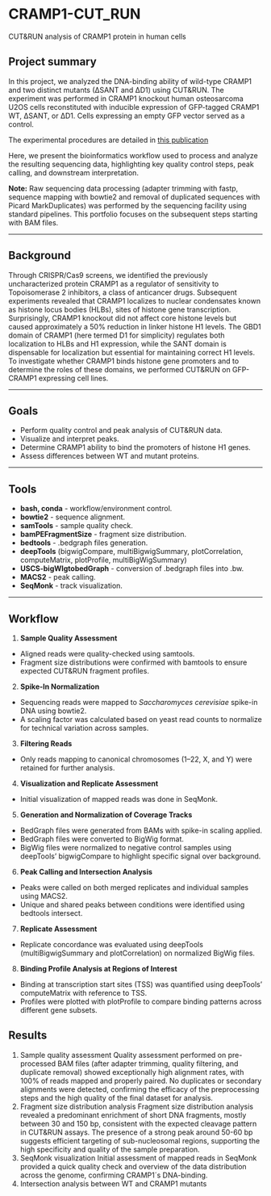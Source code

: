 # CRAMP1-CUT_RUN
CUT&RUN analysis of CRAMP1 protein in human cells

## Project summary

In this project, we analyzed the DNA-binding ability of wild-type CRAMP1 and two distinct mutants (∆SANT and ∆D1) using CUT&RUN. The experiment was performed in CRAMP1 knockout human osteosarcoma U2OS cells reconstituted with inducible expression of GFP-tagged CRAMP1 WT, ∆SANT, or ∆D1. Cells expressing an empty GFP vector served as a control.

The experimental procedures are detailed in [this publication](https://www.sciencedirect.com/science/article/pii/S1097276525003090?via%3Dihub)

Here, we present the bioinformatics workflow used to process and analyze the resulting sequencing data, highlighting key quality control steps, peak calling, and downstream interpretation.

**Note:** Raw sequencing data processing (adapter trimming with fastp, sequence mapping with bowtie2 and removal of duplicated sequences with Picard MarkDuplicates) was performed by the sequencing facility using standard pipelines. This portfolio focuses on the subsequent steps starting with BAM files.

---
## Background

Through CRISPR/Cas9 screens, we identified the previously uncharacterized protein CRAMP1 as a regulator of sensitivity to Topoisomerase 2 inhibitors, a class of anticancer drugs. Subsequent experiments revealed that CRAMP1 localizes to nuclear condensates known as histone locus bodies (HLBs), sites of histone gene transcription. Surprisingly, CRAMP1 knockout did not affect core histone levels but caused approximately a 50% reduction in linker histone H1 levels. The GBD1 domain of CRAMP1 (here termed D1 for simplicity) regulates both localization to HLBs and H1 expression, while the SANT domain is dispensable for localization but essential for maintaining correct H1 levels. To investigate whether CRAMP1 binds histone gene promoters and to determine the roles of these domains, we performed CUT&RUN on GFP-CRAMP1 expressing cell lines.

---
## Goals

- Perform quality control and peak analysis of CUT&RUN data.
- Visualize and interpret peaks.
- Determine CRAMP1 ability to bind the promoters of histone H1 genes.
- Assess differences between WT and mutant proteins. 
---
## Tools

- **bash, conda** - workflow/environment control.
- **bowtie2** - sequence alignment.
- **samTools** - sample quality check.
- **bamPEFragmentSize** - fragment size distribution.
- **bedtools** - .bedgraph files generation.
- **deepTools** (bigwigCompare, multiBigwigSummary, plotCorrelation, computeMatrix, plotProfile, multiBigWigSummary)
- **USCS-bigWIgtobedGraph** - conversion of .bedgraph files into .bw.
- **MACS2** - peak calling.
- **SeqMonk** - track visualization.
---
## Workflow
1. **Sample Quality Assessment**
- Aligned reads were quality-checked using samtools.
- Fragment size distributions were confirmed with bamtools to ensure expected CUT&RUN fragment profiles.
2. **Spike-In Normalization**
- Sequencing reads were mapped to *Saccharomyces cerevisiae* spike-in DNA using bowtie2.
- A scaling factor was calculated based on yeast read counts to normalize for technical variation across samples.
3. **Filtering Reads**
- Only reads mapping to canonical chromosomes (1–22, X, and Y) were retained for further analysis.
4. **Visualization and Replicate Assessment**
- Initial visualization of mapped reads was done in SeqMonk.
5. **Generation and Normalization of Coverage Tracks**
- BedGraph files were generated from BAMs with spike-in scaling applied.
- BedGraph files were converted to BigWig format.
- BigWig files were normalized to negative control samples using deepTools’ bigwigCompare to highlight specific signal over background.
6. **Peak Calling and Intersection Analysis**
- Peaks were called on both merged replicates and individual samples using MACS2.
- Unique and shared peaks between conditions were identified using bedtools intersect.
7. **Replicate Assessment**
- Replicate concordance was evaluated using deepTools (multiBigwigSummary and plotCorrelation) on normalized BigWig files.
8. **Binding Profile Analysis at Regions of Interest**
- Binding at transcription start sites (TSS) was quantified using deepTools’ computeMatrix with reference to TSS.
- Profiles were plotted with plotProfile to compare binding patterns across different gene subsets.
## Results
1) Sample quality assessment
Quality assessment performed on pre-processed BAM files (after adapter trimming, quality filtering, and duplicate removal) showed exceptionally high alignment rates, with 100% of reads mapped and properly paired. No duplicates or secondary alignments were detected, confirming the efficacy of the preprocessing steps and the high quality of the final dataset for analysis.
2) Fragment size distribution analysis
Fragment size distribution analysis revealed a predominant enrichment of short DNA fragments, mostly between 30 and 150 bp, consistent with the expected cleavage pattern in CUT&RUN assays. The presence of a strong peak around 50-60 bp suggests efficient targeting of sub-nucleosomal regions, supporting the high specificity and quality of the sample preparation.
3) SeqMonk visualization
Initial assessment of mapped reads in SeqMonk provided a quick quality check and overview of the data distribution across the genome, confirming CRAMP1´s DNA-binding.
4) Intersection analysis between WT and CRAMP1 mutants
